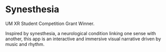 # Synesthesia
UM XR Student Competition Grant Winner. 

Inspired by synesthesia, a neurological condition linking one sense with another, this app is an interactive and immersive visual narrative driven by music and rhythm.

